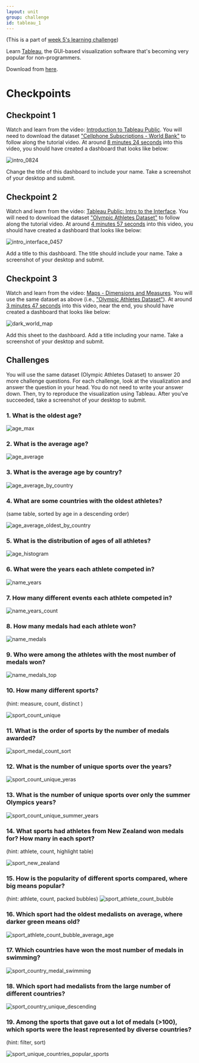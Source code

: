 ```yaml
---
layout: unit
group: challenge
id: tableau_1
---
```


(This is a part of [week 5's learning challenge](/challenges/5/))

Learn [Tableau](http://www.tableausoftware.com/public/), the GUI-based visualization software that's becoming very popular for non-programmers.

Download from [here](http://www.tableausoftware.com/public/download).

# Checkpoints

## Checkpoint 1

Watch and learn from the video: [Introduction to Tableau Public](http://youtu.be/iT1iHLGawIM). You will need to download the dataset ["Cellphone Subscriptions - World Bank"](cellphone_data.xls) to follow along the tutorial video. At around [8 minutes 24 seconds](http://youtu.be/iT1iHLGawIM?t=8m24s) into this video, you should have created a dashboard that looks like below:

![intro_0824](intro_0824.png)

Change the title of this dashboard to include your name. Take a screenshot of your desktop and submit.

## Checkpoint 2

Watch and learn from the video: [Tableau Public: Intro to the Interface](https://www.youtube.com/watch?v=QZBvkLHZwZE). You will need to download the dataset ["Olympic Athletes Dataset"](OlympicAthletes_0.xlsx) to follow along the tutorial video. At around [4 minutes 57 seconds](http://youtu.be/QZBvkLHZwZE?t=4m57s) into this video, you should have created a dashboard that looks like below:

![intro_interface_0457](intro_interface_0457.png)

Add a title to this dashboard. The title should include your name. Take a screenshot of your desktop and submit.

## Checkpoint 3

Watch and learn from the video: [Maps - Dimensions and Measures](https://www.youtube.com/watch?v=NzSzB960elo). You will use the same dataset as above (i.e., ["Olympic Athletes Dataset"](OlympicAthletes_0.xlsx)). At around [3 minutes 47 seconds](http://youtu.be/QZBvkLHZwZE?t=3m36s) into this video, near the end, you should have created a dashboard that looks like below:

![dark_world_map](dark_world_map.png)

Add this sheet to the dashboard. Add a title including your name. Take a screenshot of your desktop and submit.

## Challenges

You will use the same dataset (Olympic Athletes Dataset) to answer 20 more challenge questions. For each challenge, look at the visualization and answer the question in your head. You do not need to write your answer down. Then, try to reproduce the visualization using Tableau. After you've succeeded, take a screenshot of your desktop to submit.

### 1. What is the oldest age?

![age_max](age_max.png)

### 2. What is the average age?

![age_average](age_average.png)

### 3. What is the average age by country?

![age_average_by_country](age_average_by_country.png)

### 4. What are some countries with the oldest athletes?

(same table, sorted by age in a descending order)

![age_average_oldest_by_country](age_average_oldest_by_country.png)

### 5. What is the distribution of ages of all athletes?

![age_histogram](age_histogram.png)


### 6. What were the years each athlete competed in?
![name_years](name_years.png)

### 7. How many different events each athlete competed in?
![name_years_count](name_years_count.png)

### 8. How many medals had each athlete won?
![name_medals](name_medals.png)

### 9. Who were among the athletes with the most number of medals won?
![name_medals_top](name_medals_top.png)

### 10. How many different sports?
(hint: measure, count, distinct )

![sport_count_unique](sport_count_unique.png)

### 11. What is the order of sports by the number of medals awarded?
![sport_medal_count_sort](sport_medal_count_sort.png)

### 12. What is the number of unique sports over the years?
![sport_count_unique_yeras](sport_count_unique_yeras.png)

### 13. What is the number of unique sports over only the summer Olympics years?
![sport_count_unique_summer_years](sport_count_unique_summer_years.png)

### 14. What sports had athletes from New Zealand won medals for? How many in each sport? 
(hint: athlete, count, highlight table)

![sport_new_zealand](sport_new_zealand.png)

### 15. How is the popularity of different sports compared, where big means popular?
(hint: athlete, count, packed bubbles)
![sport_athlete_count_bubble](sport_athlete_count_bubble.png)

### 16. Which sport had the oldest medalists on average, where darker green means old?
![sport_athlete_count_bubble_average_age](sport_athlete_count_bubble_average_age.png)

### 17. Which countries have won the most number of medals in swimming?
![sport_country_medal_swimming](sport_country_medal_swimming.png)

### 18. Which sport had medalists from the large number of different countries?
![sport_country_unique_descending](sport_country_unique_descending.png)

### 19. Among the sports that gave out a lot of medals (>100), which sports were the least represented by diverse countries?
(hint: filter, sort)

![sport_unique_countries_popular_sports](sport_unique_countries_popular_sports.png)
